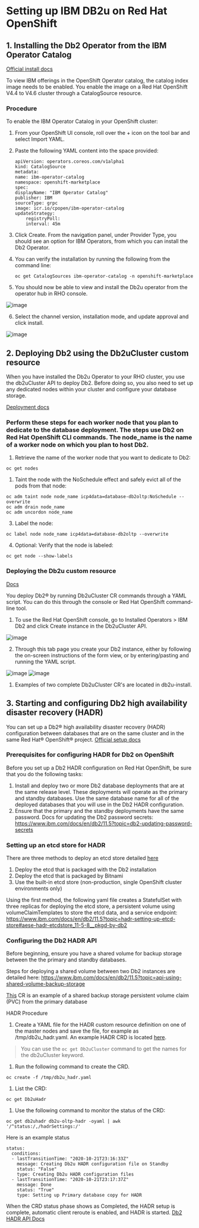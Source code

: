# Setting up IBM DB2u on Red Hat OpenShift

## 1. Installing the Db2 Operator from the IBM Operator Catalog

 [Official install docs](https://www.ibm.com/docs/en/db2/11.5?topic=db2-installing-operator)
 
 To view IBM offerings in the OpenShift Operator catalog, the catalog index image needs to be enabled. You enable the image on a Red Hat OpenShift V4.4 to V4.6 cluster through a CatalogSource resource.

### Procedure
To enable the IBM Operator Catalog in your OpenShift cluster:

1. From your OpenShift UI console, roll over the + icon on the tool bar and select Import YAML.
2. Paste the following YAML content into the space provided:


    ```
    apiVersion: operators.coreos.com/v1alpha1
    kind: CatalogSource
    metadata:
    name: ibm-operator-catalog
    namespace: openshift-marketplace
    spec:
    displayName: "IBM Operator Catalog" 
    publisher: IBM
    sourceType: grpc
    image: icr.io/cpopen/ibm-operator-catalog
    updateStrategy:
        registryPoll:
        interval: 45m
    ```

3. Click Create. From the navigation panel, under Provider Type, you should see an option for IBM Operators, from which you can install the Db2 Operator.


4. You can verify the installation by running the following from the command line:
   
   ``` 
   oc get CatalogSources ibm-operator-catalog -n openshift-marketplace 
   ```
5. You should now be able to view and install the Db2u operator from the operator hub in RHO console.

![image](images/db2u1-operator-hub.png)

6. Select the channel version, installation mode, and update approval and click install.

![image](images/db2u-operator-install.png)


## 2. Deploying Db2 using the Db2uCluster custom resource

When you have installed the Db2u Operator to your RHO cluster, you use the db2uCluster API to deploy Db2. Before doing so, you also need to set up any dedicated nodes within your cluster and configure your database storage.

[Deployment docs](https://www.ibm.com/docs/en/db2/11.5?topic=db2-deploying)


### Perform these steps for each worker node that you plan to dedicate to the database deployment. The steps use Db2 on Red Hat OpenShift CLI commands. The node_name is the name of a worker node on which you plan to host Db2.



1. Retrieve the name of the worker node that you want to dedicate to Db2:
```
oc get nodes
```

1. Taint the node with the NoSchedule effect and safely evict all of the pods from that node:

```
oc adm taint node node_name icp4data=database-db2oltp:NoSchedule --overwrite
oc adm drain node_name
oc adm uncordon node_name
```

3. Label the node:
```
oc label node node_name icp4data=database-db2oltp --overwrite
```
4. Optional: Verify that the node is labeled:
```
oc get node --show-labels
```

### Deploying the Db2u custom resource

[Docs](https://www.ibm.com/docs/en/db2/11.5?topic=db2-deploying-using-db2ucluster-cr)

You deploy Db2® by running Db2uCluster CR commands through a YAML script. You can do this through the console or Red Hat OpenShift command-line tool. 

1. To use the Red Hat OpenShift console, go to Installed Operators > IBM Db2 and click Create instance in the Db2uCluster API.

![image](images/db2ucluster.png)

2. Through this tab page you create your Db2 instance, either by following the on-screen instructions of the form view, or by entering/pasting and running the YAML script.

![image](images/db2u-form.png)
![image](images/db2u-yaml.png)

1. Examples of two complete Db2uCluster CR's are located in db2u-install. 



## 3. Starting and configuring Db2 high availability disaster recovery (HADR)

You can set up a Db2® high availability disaster recovery (HADR) configuration between databases that are on the same cluster and in the same Red Hat® OpenShift® project.
[Official setup docs](https://www.ibm.com/docs/en/db2/11.5?topic=db2-high-availability-disaster-recovery-hadr)

### Prerequisites for configuring HADR for Db2 on OpenShift

Before you set up a Db2 HADR configuration on Red Hat OpenShift, be sure that you do the following tasks:

1. Install and deploy two or more Db2 database deployments that are at the same release level. These deployments will operate as the primary and standby databases. Use the same database name for all of the deployed databases that you will use in the Db2 HADR configuration.
2. Ensure that the primary and the standby deployments have the same password. Docs for updating the Db2 password secrets: https://www.ibm.com/docs/en/db2/11.5?topic=db2-updating-password-secrets

### Setting up an etcd store for HADR 

There are three methods to deploy an etcd store detailed [here](https://www.ibm.com/docs/en/db2/11.5?topic=hadr-setting-up-etcd-store)


1. Deploy the etcd that is packaged with the Db2 installation
2. Deploy the etcd that is packaged by Bitnami
3. Use the built-in etcd store (non-production, single OpenShift cluster environments only)

Using the first method, the following yaml file creates a StatefulSet with three replicas for deploying the etcd store, a persistent volume using volumeClaimTemplates to store the etcd data, and a service endpoint: https://www.ibm.com/docs/en/db2/11.5?topic=hadr-setting-up-etcd-store#aese-hadr-etcdstore_11-5-8__pkgd-by-db2


### Configuring the Db2 HADR API

Before beginning, ensure you have a shared volume for backup storage between the the primary and standby databases. 

Steps for deploying a shared volume between two Db2 instances are detailed here: https://www.ibm.com/docs/en/db2/11.5?topic=api-using-shared-volume-backup-storage

[This](HADR_Standby.yaml) CR is an example of a shared backup storage persistent volume claim (PVC) from the primary database

HADR Procedure
1. Create a YAML file for the HADR custom resource definition on one of the master nodes and save the file, for example as /tmp/db2u_hadr.yaml. An example HADR CRD is located [here](hadr-operator-config.yaml).
> You can use the ```oc get Db2uCluster``` command to get the names for the db2uCluster keyword.

1. Run the following command to create the CRD.
```
oc create -f /tmp/db2u_hadr.yaml
```
1. List the CRD:
```
oc get Db2uHadr
```
1. Use the following command to monitor the status of the CRD:
```
oc get db2uhadr db2u-oltp-hadr -oyaml | awk '/^status:/,/hadrSettings:/'
```
Here is an example status
```
status:
  conditions:
  - lastTransitionTime: "2020-10-21T23:16:33Z"
    message: Creating Db2u HADR configuration file on Standby
    status: "False"
    type: Creating Db2u HADR configuration files
  - lastTransitionTime: "2020-10-21T23:17:37Z"
    message: Done
    status: "True"
    type: Setting up Primary database copy for HADR
```

When the CRD status phase shows as Completed, the HADR setup is complete, automatic client reroute is enabled, and HADR is started.
[Db2 HADR API Docs](https://www.ibm.com/docs/en/db2/11.5?topic=hadr-configuring-db2-api)